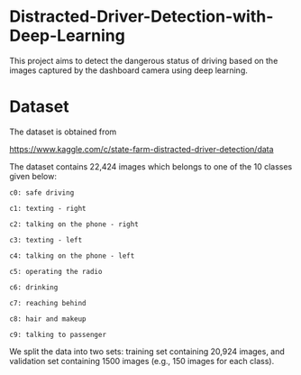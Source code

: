 # Distracted-Driver-Detection-with-Deep-Learning
This project aims to detect the dangerous status of driving based on the images captured by the dashboard camera using deep learning.

# Dataset

The dataset is obtained from 

https://www.kaggle.com/c/state-farm-distracted-driver-detection/data

The dataset contains 22,424 images which belongs to one of the 10 classes given below:

    c0: safe driving
    
    c1: texting - right
    
    c2: talking on the phone - right
    
    c3: texting - left
    
    c4: talking on the phone - left
    
    c5: operating the radio
    
    c6: drinking
    
    c7: reaching behind
    
    c8: hair and makeup
    
    c9: talking to passenger
    
We split the data into two sets: training set containing 20,924 images, and validation set containing 1500 images (e.g., 150 images for each class).


